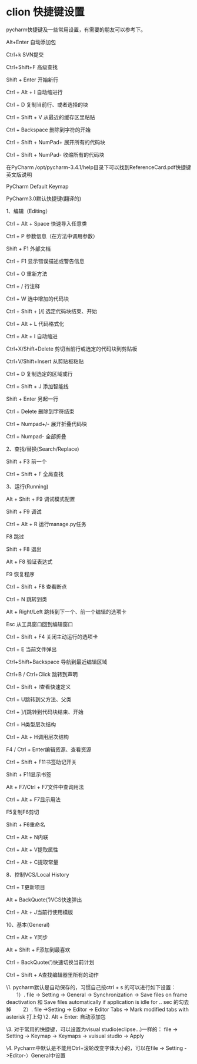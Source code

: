 #  clion 快捷键设置

pycharm快捷键及一些常用设置，有需要的朋友可以参考下。


Alt+Enter 自动添加包

Ctrl+k SVN提交

Ctrl+Shift+F 高级查找

Shift + Enter 开始新行

Ctrl + Alt + I 自动缩进行

Ctrl + D 复制当前行、或者选择的块

Ctrl + Shift + V 从最近的缓存区里粘贴

Ctrl + Backspace 删除到字符的开始

Ctrl + Shift + NumPad+ 展开所有的代码块

Ctrl + Shift + NumPad- 收缩所有的代码块




在PyCharm /opt/pycharm-3.4.1/help目录下可以找到ReferenceCard.pdf快捷键英文版说明


PyCharm Default Keymap 


PyCharm3.0默认快捷键(翻译的)


1、编辑（Editing）

Ctrl + Alt + Space 快速导入任意类

Ctrl + P 参数信息（在方法中调用参数）

Shift + F1 外部文档

Ctrl + F1 显示错误描述或警告信息

Ctrl + O 重新方法

Ctrl + / 行注释

Ctrl + W 选中增加的代码块

Ctrl + Shift + ]/[ 选定代码块结束、开始

Ctrl + Alt + L 代码格式化

Ctrl + Alt + I 自动缩进

Ctrl+X/Shift+Delete 剪切当前行或选定的代码块到剪贴板

Ctrl+V/Shift+Insert 从剪贴板粘贴

Ctrl + D 复制选定的区域或行

Ctrl + Shift + J 添加智能线

Shift + Enter 另起一行

Ctrl + Delete 删除到字符结束

Ctrl + Numpad+/- 展开折叠代码块

Ctrl + Numpad- 全部折叠


2、查找/替换(Search/Replace)

Shift + F3 前一个

Ctrl + Shift + F 全局查找


3、运行(Running)

Alt + Shift + F9 调试模式配置

Shift + F9 调试

Ctrl + Alt + R 运行manage.py任务


F8 跳过

Shift + F8 退出

Alt + F8 验证表达式

F9 恢复程序

Ctrl + Shift + F8 查看断点


Ctrl + N 跳转到类

Alt + Right/Left 跳转到下一个、前一个编辑的选项卡

Esc 从工具窗口回到编辑窗口

Ctrl + Shift + F4 关闭主动运行的选项卡

Ctrl + E 当前文件弹出

Ctrl+Shift+Backspace 导航到最近编辑区域

Ctrl+B / Ctrl+Click 跳转到声明

Ctrl + Shift + I查看快速定义

Ctrl + U跳转到父方法、父类

Ctrl + ]/[跳转到代码块结束、开始

Ctrl + H类型层次结构

Ctrl + Alt + H调用层次结构

F4 / Ctrl + Enter编辑资源、查看资源

Ctrl + Shift + F11书签助记开关

Shift + F11显示书签


Alt + F7/Ctrl + F7文件中查询用法

Ctrl + Alt + F7显示用法


F5复制F6剪切

Shift + F6重命名

Ctrl + Alt + N内联

Ctrl + Alt + V提取属性

Ctrl + Alt + C提取常量


8、控制VCS/Local History

Ctrl + T更新项目

Alt + BackQuote(’)VCS快速弹出


Ctrl + Alt + J当前行使用模版


10、基本(General)

Ctrl + Alt + Y同步

Alt + Shift + F添加到最喜欢

Ctrl + BackQuote(’)快速切换当前计划

Ctrl + Shift + A查找编辑器里所有的动作



\1. pycharm默认是自动保存的，习惯自己按ctrl + s 的可以进行如下设置：
　　1）. file -> Setting -> General -> Synchronization -> Save files on frame deactivation 和 Save files automatically if application is idle for .. sec 的勾去掉
　　2）. file ->Setting -> Editor -> Editor Tabs -> Mark modified tabs with asterisk 打上勾
\2. Alt + Enter: 自动添加包

\3. 对于常用的快捷键，可以设置为visual studio(eclipse...)一样的：
file -> Setting -> Keymap -> Keymaps -> vuisual studio -> Apply

\4. Pycharm中默认是不能用Ctrl+滚轮改变字体大小的，可以在file -> Setting ->Editor-〉General中设置